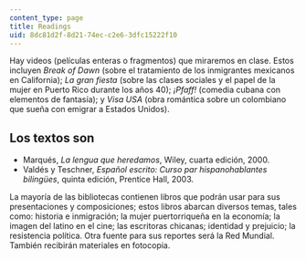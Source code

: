```yaml
---
content_type: page
title: Readings
uid: 8dc81d2f-8d21-74ec-c2e6-3dfc15222f10
---
```


Hay videos (películas enteras o fragmentos) que miraremos en clase. Estos incluyen _Break of Dawn_ (sobre el tratamiento de los inmigrantes mexicanos en California); _La gran fiesta_ (sobre las clases sociales y el papel de la mujer en Puerto Rico durante los años 40); _¡Pfaff!_ (comedia cubana con elementos de fantasía); y _Visa USA_ (obra romántica sobre un colombiano que sueña con emigrar a Estados Unidos).

Los textos son
--------------

*   Marqués, _La lengua que heredamos_, Wiley, cuarta edición, 2000.
*   Valdés y Teschner, _Español escrito: Curso par hispanohablantes bilingües_, quinta edición, Prentice Hall, 2003.

La mayoría de las bibliotecas contienen libros que podrán usar para sus presentaciones y composiciones; estos libros abarcan diversos temas, tales como: historia e inmigración; la mujer puertorriqueña en la economía; la imagen del latino en el cine; las escritoras chicanas; identidad y prejuicio; la resistencia política. Otra fuente para sus reportes será la Red Mundial. También recibirán materiales en fotocopia.
